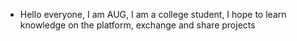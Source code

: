 - Hello everyone, I am AUG, I am a college student, I hope to learn knowledge on the platform, exchange and share projects
